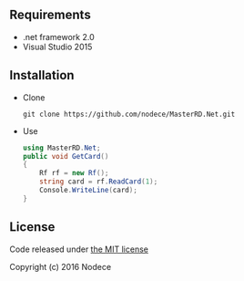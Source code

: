 ## Requirements
* .net framework 2.0
* Visual Studio 2015

## Installation 
* Clone
    ```
    git clone https://github.com/nodece/MasterRD.Net.git
    ```
* Use
    ```C#
    using MasterRD.Net;
    public void GetCard()
    {
        Rf rf = new Rf();
        string card = rf.ReadCard(1);
        Console.WriteLine(card); 
    }
    ```
    
## License
Code released under [the MIT license](http://opensource.org/licenses/MIT)

Copyright (c) 2016 Nodece

